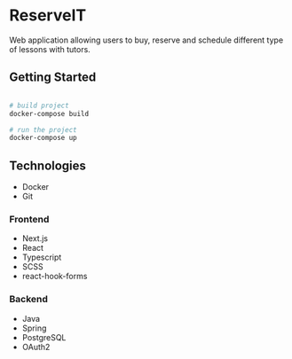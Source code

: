 <h1>ReserveIT</h1> 
Web application allowing users to buy, reserve and schedule different type of lessons with tutors.

<h2>Getting Started</h2>

```bash

# build project
docker-compose build

# run the project
docker-compose up

```
 
<h2>Technologies</h2>
<ul>
  <li>Docker</li>
  <li>Git</li>
</ul>
<h3>Frontend</h3>
<ul>
  <li>Next.js</li>
  <li>React</li>
  <li>Typescript</li>
  <li>SCSS</li>
  <li>react-hook-forms</li>
</ul>
<h3>Backend</h3>
<ul>
  <li>Java</li>
  <li>Spring</li>
  <li>PostgreSQL</li>
  <li>OAuth2</li>
</ul>
